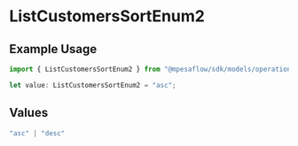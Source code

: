 # ListCustomersSortEnum2

## Example Usage

```typescript
import { ListCustomersSortEnum2 } from "@mpesaflow/sdk/models/operations";

let value: ListCustomersSortEnum2 = "asc";
```

## Values

```typescript
"asc" | "desc"
```
